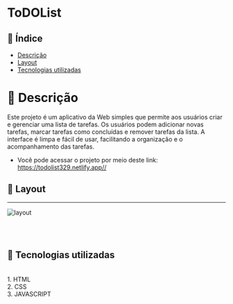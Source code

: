 # ToDOList


## 📜 Índice
- <a href="#-descrição">Descrição</a>
- <a href="#-layout">Layout</a>
- <a href="#-tecnologias-utilizadas">Tecnologias utilizadas</a>



# 💭 Descrição
Este projeto é um aplicativo da Web simples que permite aos usuários criar e gerenciar uma lista de tarefas. Os usuários podem adicionar novas tarefas, marcar tarefas como concluídas e remover tarefas da lista. A interface é limpa e fácil de usar, facilitando a organização e o acompanhamento das tarefas.
- Você pode acessar o projeto por meio deste link: <a>https://todolist329.netlify.app//<a>


## 📲 Layout
<hr>

![layout](/image/layout.png)

<br>
<br>

## 🔧 Tecnologias utilizadas
<br>
1. HTML<BR>
2. CSS<BR>
3. JAVASCRIPT


